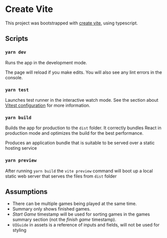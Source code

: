 # Create Vite

This project was bootstrapped with [create vite](https://vitejs.dev/guide/), using typescript.

## Scripts

### `yarn dev`

Runs the app in the development mode.

The page will reload if you make edits.
You will also see any lint errors in the console.

### `yarn test`

Launches test runner in the interactive watch mode.
See the section about [Vitest configuration](https://vitest.dev/config/) for more information.

### `yarn build`

Builds the app for production to the `dist` folder.
It correctly bundles React in production mode and optimizes the build for the best performance.

Produces an application bundle that is suitable to be served over a static hosting service

### `yarn preview`

After running `yarn build` the `vite preview` command will boot up a local static web server that serves the files from `dist` folder

## Assumptions

- There can be multiple games being played at the same time.
- Summary only shows finished games.
- _Start Game_ timestamp will be used for sorting games in the games summary section (not the _finish game_ timestamp).
- `UIGuide` in assets is a reference of inputs and fields, will not be used for styling
